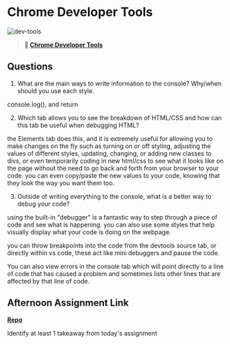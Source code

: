 # Chrome Developer Tools

![dev-tools](https://bcw.blob.core.windows.net/public/img/lesson-images/4571780153354770)

> **📖 [Chrome Developer Tools](https://codeworksacademy.com/fs-student-guide/resources/wk2/03-Chrome-Dev-Tools)**

## Questions

1. What are the main ways to write information to the console? Why/when should you use each style.

console.log(), and return

2. Which tab allows you to see the breakdown of HTML/CSS and how can this tab be useful when debugging HTML?

the Elements tab does this, and it is extremely useful for allowing you to make changes on the fly such as turning on or off styling, adjusting the values of different styles, updating, changing, or adding new classes to divs, or even temporarily coding in new html/css to see what it looks like on the page without the need to go back and forth from your browser to your code. you can even copy/paste the new values to your code, knowing that they look the way you want them too.

3. Outside of writing everything to the console, what is a better way to debug your code?

using the built-in "debugger" is a fantastic way to step through a piece of code and see what is happening. you can also use some styles that help visually display what your code is doing on the webpage.

you can throw breakpoints into the code from the devtools source tab, or directly within vs code, these act like mini debuggers and pause the code.

You can also view errors in the console tab which will point directly to a line of code that has caused a problem and sometimes lists other lines that are affected by that line of code.

## Afternoon Assignment Link

**[Repo](https://github.com/chris-hildebrandt/icecream)**

Identify at least 1 takeaway from today's assignment
